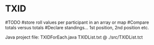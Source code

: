# TXID
#TODO
#store roll values per participant in an array or map
#Compare totals versus totals
#Declare standings... 1st position, 2nd position etc.

Java project file: TXIDForEach.java
TXIDList.txt @ ./src/TXIDList.tct
